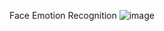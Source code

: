 Face Emotion Recognition 
![image](https://github.com/Nagi2003/Face_Emotion_Recognition/assets/117716956/5f5d303e-00f7-45e8-a512-f2934de85c4e)
